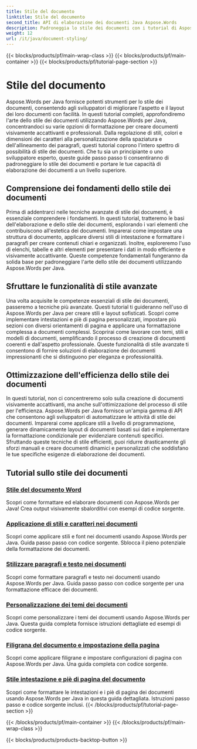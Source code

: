 ```yaml
---
title: Stile del documento
linktitle: Stile del documento
second_title: API di elaborazione dei documenti Java Aspose.Words
description: Padroneggia lo stile dei documenti con i tutorial di Aspose.Words per Java. Impara tecniche di formattazione avanzate per documenti visivamente accattivanti ed efficienti.
weight: 12
url: /it/java/document-styling/
---
```


{{< blocks/products/pf/main-wrap-class >}}
{{< blocks/products/pf/main-container >}}
{{< blocks/products/pf/tutorial-page-section >}}

# Stile del documento


Aspose.Words per Java fornisce potenti strumenti per lo stile dei documenti, consentendo agli sviluppatori di migliorare l'aspetto e il layout dei loro documenti con facilità. In questi tutorial completi, approfondiremo l'arte dello stile dei documenti utilizzando Aspose.Words per Java, concentrandoci su varie opzioni di formattazione per creare documenti visivamente accattivanti e professionali. Dalla regolazione di stili, colori e dimensioni dei caratteri alla personalizzazione della spaziatura e dell'allineamento dei paragrafi, questi tutorial coprono l'intero spettro di possibilità di stile dei documenti. Che tu sia un principiante o uno sviluppatore esperto, queste guide passo passo ti consentiranno di padroneggiare lo stile dei documenti e portare le tue capacità di elaborazione dei documenti a un livello superiore.

## Comprensione dei fondamenti dello stile dei documenti

Prima di addentrarci nelle tecniche avanzate di stile dei documenti, è essenziale comprendere i fondamenti. In questi tutorial, tratteremo le basi dell'elaborazione e dello stile dei documenti, esplorando i vari elementi che contribuiscono all'estetica dei documenti. Imparerai come impostare una struttura di documento, applicare diversi stili di intestazione e formattare i paragrafi per creare contenuti chiari e organizzati. Inoltre, esploreremo l'uso di elenchi, tabelle e altri elementi per presentare i dati in modo efficiente e visivamente accattivante. Queste competenze fondamentali fungeranno da solida base per padroneggiare l'arte dello stile dei documenti utilizzando Aspose.Words per Java.

## Sfruttare le funzionalità di stile avanzate

Una volta acquisite le competenze essenziali di stile dei documenti, passeremo a tecniche più avanzate. Questi tutorial ti guideranno nell'uso di Aspose.Words per Java per creare stili e layout sofisticati. Scopri come implementare intestazioni e piè di pagina personalizzati, impostare più sezioni con diversi orientamenti di pagina e applicare una formattazione complessa a documenti complessi. Scoprirai come lavorare con temi, stili e modelli di documenti, semplificando il processo di creazione di documenti coerenti e dall'aspetto professionale. Queste funzionalità di stile avanzate ti consentono di fornire soluzioni di elaborazione dei documenti impressionanti che si distinguono per eleganza e professionalità.

## Ottimizzazione dell'efficienza dello stile dei documenti

In questi tutorial, non ci concentreremo solo sulla creazione di documenti visivamente accattivanti, ma anche sull'ottimizzazione del processo di stile per l'efficienza. Aspose.Words per Java fornisce un'ampia gamma di API che consentono agli sviluppatori di automatizzare le attività di stile dei documenti. Imparerai come applicare stili a livello di programmazione, generare dinamicamente layout di documenti basati sui dati e implementare la formattazione condizionale per evidenziare contenuti specifici. Sfruttando queste tecniche di stile efficienti, puoi ridurre drasticamente gli sforzi manuali e creare documenti dinamici e personalizzati che soddisfano le tue specifiche esigenze di elaborazione dei documenti.

## Tutorial sullo stile dei documenti
### [Stile del documento Word](./word-document-styling/)
Scopri come formattare ed elaborare documenti con Aspose.Words per Java! Crea output visivamente sbalorditivi con esempi di codice sorgente. 
### [Applicazione di stili e caratteri nei documenti](./applying-styles-fonts/)
Scopri come applicare stili e font nei documenti usando Aspose.Words per Java. Guida passo passo con codice sorgente. Sblocca il pieno potenziale della formattazione dei documenti.
### [Stilizzare paragrafi e testo nei documenti](./styling-paragraphs-text/)
Scopri come formattare paragrafi e testo nei documenti usando Aspose.Words per Java. Guida passo passo con codice sorgente per una formattazione efficace dei documenti.
### [Personalizzazione dei temi dei documenti](./customizing-document-themes/)
Scopri come personalizzare i temi dei documenti usando Aspose.Words per Java. Questa guida completa fornisce istruzioni dettagliate ed esempi di codice sorgente.
### [Filigrana del documento e impostazione della pagina](./document-watermarking-page-setup/)
Scopri come applicare filigrane e impostare configurazioni di pagina con Aspose.Words per Java. Una guida completa con codice sorgente.
### [Stile intestazione e piè di pagina del documento](./document-header-footer-styling/)
Scopri come formattare le intestazioni e i piè di pagina dei documenti usando Aspose.Words per Java in questa guida dettagliata. Istruzioni passo passo e codice sorgente inclusi.
{{< /blocks/products/pf/tutorial-page-section >}}

{{< /blocks/products/pf/main-container >}}
{{< /blocks/products/pf/main-wrap-class >}}

{{< blocks/products/products-backtop-button >}}
